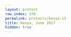 ```yaml
---
layout: protest
row_index: 378
permalink: protests/kenya-13
title: Kenya, June 2017
hidden: true
---
```

